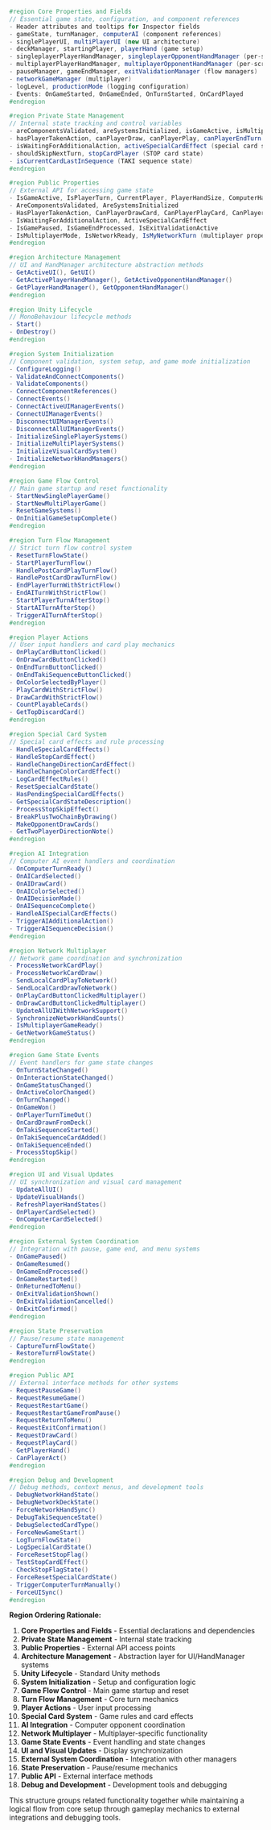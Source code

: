 ```csharp
#region Core Properties and Fields
// Essential game state, configuration, and component references
- Header attributes and tooltips for Inspector fields
- gameState, turnManager, computerAI (component references)
- singlePlayerUI, multiPlayerUI (new UI architecture)
- deckManager, startingPlayer, playerHand (game setup)
- singleplayerPlayerHandManager, singleplayerOpponentHandManager (per-screen singleplayer hand managers)
- multiplayerPlayerHandManager, multiplayerOpponentHandManager (per-screen multiplayer hand managers)
- pauseManager, gameEndManager, exitValidationManager (flow managers)
- networkGameManager (multiplayer)
- logLevel, productionMode (logging configuration)
- Events: OnGameStarted, OnGameEnded, OnTurnStarted, OnCardPlayed
#endregion

#region Private State Management
// Internal state tracking and control variables
- areComponentsValidated, areSystemsInitialized, isGameActive, isMultiplayerMode
- hasPlayerTakenAction, canPlayerDraw, canPlayerPlay, canPlayerEndTurn (turn flow control)
- isWaitingForAdditionalAction, activeSpecialCardEffect (special card state)
- shouldSkipNextTurn, stopCardPlayer (STOP card state)
- isCurrentCardLastInSequence (TAKI sequence state)
#endregion

#region Public Properties
// External API for accessing game state
- IsGameActive, IsPlayerTurn, CurrentPlayer, PlayerHandSize, ComputerHandSize, ActiveColor
- AreComponentsValidated, AreSystemsInitialized
- HasPlayerTakenAction, CanPlayerDrawCard, CanPlayerPlayCard, CanPlayerEndTurn
- IsWaitingForAdditionalAction, ActiveSpecialCardEffect
- IsGamePaused, IsGameEndProcessed, IsExitValidationActive
- IsMultiplayerMode, IsNetworkReady, IsMyNetworkTurn (multiplayer properties)
#endregion

#region Architecture Management
// UI and HandManager architecture abstraction methods
- GetActiveUI(), GetUI()
- GetActivePlayerHandManager(), GetActiveOpponentHandManager()
- GetPlayerHandManager(), GetOpponentHandManager()
#endregion

#region Unity Lifecycle
// MonoBehaviour lifecycle methods
- Start()
- OnDestroy()
#endregion

#region System Initialization
// Component validation, system setup, and game mode initialization
- ConfigureLogging()
- ValidateAndConnectComponents()
- ValidateComponents()
- ConnectComponentReferences()
- ConnectEvents()
- ConnectActiveUIManagerEvents()
- ConnectUIManagerEvents()
- DisconnectUIManagerEvents()
- DisconnectAllUIManagerEvents()
- InitializeSinglePlayerSystems()
- InitializeMultiPlayerSystems()
- InitializeVisualCardSystem()
- InitializeNetworkHandManagers()
#endregion

#region Game Flow Control
// Main game startup and reset functionality
- StartNewSinglePlayerGame()
- StartNewMultiPlayerGame()
- ResetGameSystems()
- OnInitialGameSetupComplete()
#endregion

#region Turn Flow Management
// Strict turn flow control system
- ResetTurnFlowState()
- StartPlayerTurnFlow()
- HandlePostCardPlayTurnFlow()
- HandlePostCardDrawTurnFlow()
- EndPlayerTurnWithStrictFlow()
- EndAITurnWithStrictFlow()
- StartPlayerTurnAfterStop()
- StartAITurnAfterStop()
- TriggerAITurnAfterStop()
#endregion

#region Player Actions
// User input handlers and card play mechanics
- OnPlayCardButtonClicked()
- OnDrawCardButtonClicked()
- OnEndTurnButtonClicked()
- OnEndTakiSequenceButtonClicked()
- OnColorSelectedByPlayer()
- PlayCardWithStrictFlow()
- DrawCardWithStrictFlow()
- CountPlayableCards()
- GetTopDiscardCard()
#endregion

#region Special Card System
// Special card effects and rule processing
- HandleSpecialCardEffects()
- HandleStopCardEffect()
- HandleChangeDirectionCardEffect()
- HandleChangeColorCardEffect()
- LogCardEffectRules()
- ResetSpecialCardState()
- HasPendingSpecialCardEffects()
- GetSpecialCardStateDescription()
- ProcessStopSkipEffect()
- BreakPlusTwoChainByDrawing()
- MakeOpponentDrawCards()
- GetTwoPlayerDirectionNote()
#endregion

#region AI Integration
// Computer AI event handlers and coordination
- OnComputerTurnReady()
- OnAICardSelected()
- OnAIDrawCard()
- OnAIColorSelected()
- OnAIDecisionMade()
- OnAISequenceComplete()
- HandleAISpecialCardEffects()
- TriggerAIAdditionalAction()
- TriggerAISequenceDecision()
#endregion

#region Network Multiplayer
// Network game coordination and synchronization
- ProcessNetworkCardPlay()
- ProcessNetworkCardDraw()
- SendLocalCardPlayToNetwork()
- SendLocalCardDrawToNetwork()
- OnPlayCardButtonClickedMultiplayer()
- OnDrawCardButtonClickedMultiplayer()
- UpdateAllUIWithNetworkSupport()
- SynchronizeNetworkHandCounts()
- IsMultiplayerGameReady()
- GetNetworkGameStatus()
#endregion

#region Game State Events
// Event handlers for game state changes
- OnTurnStateChanged()
- OnInteractionStateChanged()
- OnGameStatusChanged()
- OnActiveColorChanged()
- OnTurnChanged()
- OnGameWon()
- OnPlayerTurnTimeOut()
- OnCardDrawnFromDeck()
- OnTakiSequenceStarted()
- OnTakiSequenceCardAdded()
- OnTakiSequenceEnded()
- ProcessStopSkip()
#endregion

#region UI and Visual Updates
// UI synchronization and visual card management
- UpdateAllUI()
- UpdateVisualHands()
- RefreshPlayerHandStates()
- OnPlayerCardSelected()
- OnComputerCardSelected()
#endregion

#region External System Coordination
// Integration with pause, game end, and menu systems
- OnGamePaused()
- OnGameResumed()
- OnGameEndProcessed()
- OnGameRestarted()
- OnReturnedToMenu()
- OnExitValidationShown()
- OnExitValidationCancelled()
- OnExitConfirmed()
#endregion

#region State Preservation
// Pause/resume state management
- CaptureTurnFlowState()
- RestoreTurnFlowState()
#endregion

#region Public API
// External interface methods for other systems
- RequestPauseGame()
- RequestResumeGame()
- RequestRestartGame()
- RequestRestartGameFromPause()
- RequestReturnToMenu()
- RequestExitConfirmation()
- RequestDrawCard()
- RequestPlayCard()
- GetPlayerHand()
- CanPlayerAct()
#endregion

#region Debug and Development
// Debug methods, context menus, and development tools
- DebugNetworkHandState()
- DebugNetworkDeckState()
- ForceNetworkHandSync()
- DebugTakiSequenceState()
- DebugSelectedCardType()
- ForceNewGameStart()
- LogTurnFlowState()
- LogSpecialCardState()
- ForceResetStopFlag()
- TestStopCardEffect()
- CheckStopFlagState()
- ForceResetSpecialCardState()
- TriggerComputerTurnManually()
- ForceUISync()
#endregion
```

**Region Ordering Rationale:**

1. **Core Properties and Fields** - Essential declarations and dependencies
2. **Private State Management** - Internal state tracking
3. **Public Properties** - External API access points
4. **Architecture Management** - Abstraction layer for UI/HandManager systems
5. **Unity Lifecycle** - Standard Unity methods
6. **System Initialization** - Setup and configuration logic
7. **Game Flow Control** - Main game startup and reset
8. **Turn Flow Management** - Core turn mechanics
9. **Player Actions** - User input processing
10. **Special Card System** - Game rules and card effects
11. **AI Integration** - Computer opponent coordination
12. **Network Multiplayer** - Multiplayer-specific functionality
13. **Game State Events** - Event handling and state changes
14. **UI and Visual Updates** - Display synchronization
15. **External System Coordination** - Integration with other managers
16. **State Preservation** - Pause/resume mechanics
17. **Public API** - External interface methods
18. **Debug and Development** - Development tools and debugging

This structure groups related functionality together while maintaining a logical flow from core setup through gameplay mechanics to external integrations and debugging tools.